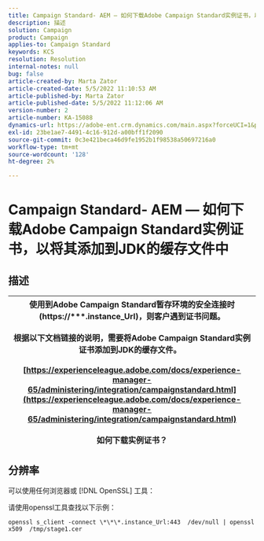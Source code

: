 ```yaml
---
title: Campaign Standard- AEM — 如何下载Adobe Campaign Standard实例证书，以将其添加到JDK的缓存文件中
description: 描述
solution: Campaign
product: Campaign
applies-to: Campaign Standard
keywords: KCS
resolution: Resolution
internal-notes: null
bug: false
article-created-by: Marta Zator
article-created-date: 5/5/2022 11:10:53 AM
article-published-by: Marta Zator
article-published-date: 5/5/2022 11:12:06 AM
version-number: 2
article-number: KA-15088
dynamics-url: https://adobe-ent.crm.dynamics.com/main.aspx?forceUCI=1&pagetype=entityrecord&etn=knowledgearticle&id=16f10f06-64cc-ec11-a7b5-6045bd00dbbc
exl-id: 23be1ae7-4491-4c16-912d-a00bff1f2090
source-git-commit: 0c3e421beca46d9fe1952b1f98538a50697216a0
workflow-type: tm+mt
source-wordcount: '128'
ht-degree: 2%

---
```


# Campaign Standard- AEM — 如何下载Adobe Campaign Standard实例证书，以将其添加到JDK的缓存文件中

## 描述



| 使用到Adobe Campaign Standard暂存环境的安全连接时(<b>https://\*\*\*.instance_Url</b>)，则客户遇到证书问题。<br><br>  根据以下文档链接的说明，&#x200B;需要将Adobe Campaign Standard实例证书添加到JDK的缓存文件。  <br><br>[https://experienceleague.adobe.com/docs/experience-manager-65/administering/integration/campaignstandard.html](https://experienceleague.adobe.com/docs/experience-manager-65/administering/integration/campaignstandard.html)<br><br>  如何下载实例证书？ |
| --- |



## 分辨率


可以使用任何浏览器或 [!DNL OpenSSL] 工具：

请使用openssl工具查找以下示例：

`openssl s_client -connect \*\*\*.instance_Url:443  /dev/null | openssl x509  /tmp/stage1.cer`
